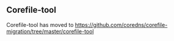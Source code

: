 ## Corefile-tool

Corefile-tool has moved to https://github.com/coredns/corefile-migration/tree/master/corefile-tool